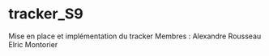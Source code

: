 # tracker_S9
Mise en place et implémentation du tracker
Membres :
Alexandre Rousseau
Elric Montorier